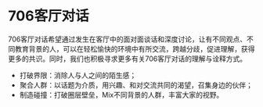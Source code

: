 # 706客厅对话

706客厅对话希望通过发生在客厅中的面对面谈话和深度讨论，让有不同观点、不同教育背景的人，可以在轻松愉快的环境中有所交流，跨越分歧，促进理解，获得更多的共识。同时，我们也积极寻求更多有关706客厅对话的理解与诠释方式。

- 打破界限：消除人与人之间的陌生感；
- 聚合人群：以话题为介质，用兴趣、和对交流共同的渴望，召集身边的伙伴；
- 制造碰撞：打破圈层壁垒，Mix不同背景的人群，丰富大家的视野。